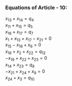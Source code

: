 ### Equations of Article - 10:
$x_{13} + x_{14} = q_{4}$\
$x_{11} + x_{15} = q_{5}$\
$x_{16} + x_{17} = q_{7}$\
$x_{1} + x_{13} + x_{17} - x_{21} = 0$\
$x_{15} - x_{19} + x_{6} = 0$\
$x_{16} + x_{2} + x_{22} = q_{12}$\
$-x_{19} + x_{22} + x_{23} = 0$\
$x_{14} + x_{23} = q_{8}$\
$-x_{21} + x_{24} + x_{9} = 0$\
$x_{24} + x_{3} = q_{10}$
